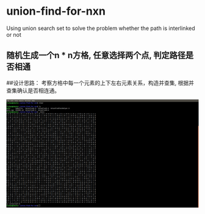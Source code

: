 # union-find-for-nxn
Using union search set to solve the problem whether the path is interlinked or not
## 随机生成一个n * n方格, 任意选择两个点, 判定路径是否相通
##设计思路：
         考察方格中每一个元素的上下左右元素关系，构造并查集, 根据并查集确认是否相连通。

![image](./p.png)
